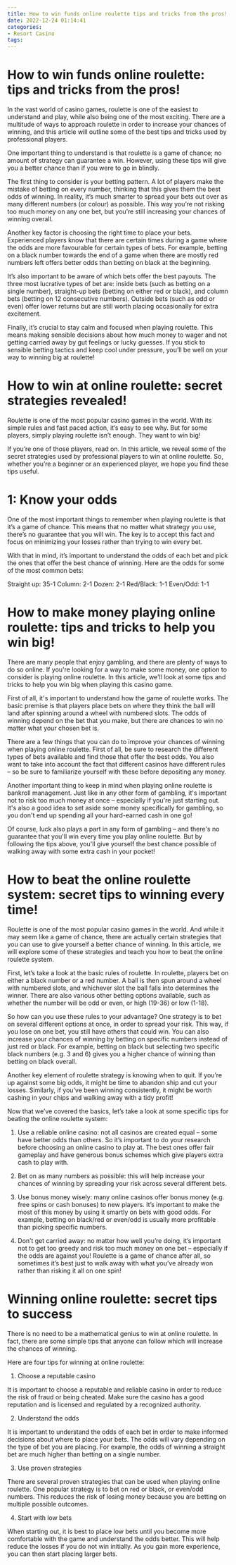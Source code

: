 ```yaml
---
title: How to win funds online roulette tips and tricks from the pros!
date: 2022-12-24 01:14:41
categories:
- Resort Casino
tags:
---
```



#  How to win funds online roulette: tips and tricks from the pros!

In the vast world of casino games, roulette is one of the easiest to understand and play, while also being one of the most exciting. There are a multitude of ways to approach roulette in order to increase your chances of winning, and this article will outline some of the best tips and tricks used by professional players.

One important thing to understand is that roulette is a game of chance; no amount of strategy can guarantee a win. However, using these tips will give you a better chance than if you were to go in blindly.

The first thing to consider is your betting pattern. A lot of players make the mistake of betting on every number, thinking that this gives them the best odds of winning. In reality, it’s much smarter to spread your bets out over as many different numbers (or colour) as possible. This way you’re not risking too much money on any one bet, but you’re still increasing your chances of winning overall.

Another key factor is choosing the right time to place your bets. Experienced players know that there are certain times during a game where the odds are more favourable for certain types of bets. For example, betting on a black number towards the end of a game when there are mostly red numbers left offers better odds than betting on black at the beginning.

It’s also important to be aware of which bets offer the best payouts. The three most lucrative types of bet are: inside bets (such as betting on a single number), straight-up bets (betting on either red or black), and column bets (betting on 12 consecutive numbers). Outside bets (such as odd or even) offer lower returns but are still worth placing occasionally for extra excitement.

Finally, it’s crucial to stay calm and focused when playing roulette. This means making sensible decisions about how much money to wager and not getting carried away by gut feelings or lucky guesses. If you stick to sensible betting tactics and keep cool under pressure, you’ll be well on your way to winning big at roulette!

#  How to win at online roulette: secret strategies revealed!

Roulette is one of the most popular casino games in the world. With its simple rules and fast paced action, it’s easy to see why. But for some players, simply playing roulette isn’t enough. They want to win big!

If you’re one of those players, read on. In this article, we reveal some of the secret strategies used by professional players to win at online roulette. So, whether you’re a beginner or an experienced player, we hope you find these tips useful.

# 1: Know your odds

One of the most important things to remember when playing roulette is that it’s a game of chance. This means that no matter what strategy you use, there’s no guarantee that you will win. The key is to accept this fact and focus on minimizing your losses rather than trying to win every bet.

With that in mind, it’s important to understand the odds of each bet and pick the ones that offer the best chance of winning. Here are the odds for some of the most common bets:

Straight up: 35-1
Column: 2-1
Dozen: 2-1
Red/Black: 1-1
Even/Odd: 1-1

#  How to make money playing online roulette: tips and tricks to help you win big!

There are many people that enjoy gambling, and there are plenty of ways to do so online. If you're looking for a way to make some money, one option to consider is playing online roulette. In this article, we'll look at some tips and tricks to help you win big when playing this casino game.

First of all, it's important to understand how the game of roulette works. The basic premise is that players place bets on where they think the ball will land after spinning around a wheel with numbered slots. The odds of winning depend on the bet that you make, but there are chances to win no matter what your chosen bet is.

There are a few things that you can do to improve your chances of winning when playing online roulette. First of all, be sure to research the different types of bets available and find those that offer the best odds. You also want to take into account the fact that different casinos have different rules – so be sure to familiarize yourself with these before depositing any money.

Another important thing to keep in mind when playing online roulette is bankroll management. Just like in any other form of gambling, it's important not to risk too much money at once – especially if you're just starting out. It's also a good idea to set aside some money specifically for gambling, so you don't end up spending all your hard-earned cash in one go!

Of course, luck also plays a part in any form of gambling – and there's no guarantee that you'll win every time you play online roulette. But by following the tips above, you'll give yourself the best chance possible of walking away with some extra cash in your pocket!

#  How to beat the online roulette system: secret tips to winning every time!

 Roulette is one of the most popular casino games in the world. And while it may seem like a game of chance, there are actually certain strategies that you can use to give yourself a better chance of winning. In this article, we will explore some of these strategies and teach you how to beat the online roulette system.

First, let’s take a look at the basic rules of roulette. In roulette, players bet on either a black number or a red number. A ball is then spun around a wheel with numbered slots, and whichever slot the ball falls into determines the winner. There are also various other betting options available, such as whether the number will be odd or even, or high (19-36) or low (1-18).

So how can you use these rules to your advantage? One strategy is to bet on several different options at once, in order to spread your risk. This way, if you lose on one bet, you still have others that could win. You can also increase your chances of winning by betting on specific numbers instead of just red or black. For example, betting on black but selecting two specific black numbers (e.g. 3 and 6) gives you a higher chance of winning than betting on black overall.

Another key element of roulette strategy is knowing when to quit. If you’re up against some big odds, it might be time to abandon ship and cut your losses. Similarly, if you’ve been winning consistently, it might be worth cashing in your chips and walking away with a tidy profit!

Now that we’ve covered the basics, let’s take a look at some specific tips for beating the online roulette system:

1) Use a reliable online casino: not all casinos are created equal – some have better odds than others. So it’s important to do your research before choosing an online casino to play at. The best ones offer fair gameplay and have generous bonus schemes which give players extra cash to play with.

2) Bet on as many numbers as possible: this will help increase your chances of winning by spreading your risk across several different bets.

3) Use bonus money wisely: many online casinos offer bonus money (e.g. free spins or cash bonuses) to new players. It’s important to make the most of this money by using it smartly on bets with good odds. For example, betting on black/red or even/odd is usually more profitable than picking specific numbers.

4) Don’t get carried away: no matter how well you’re doing, it’s important not to get too greedy and risk too much money on one bet – especially if the odds are against you! Roulette is a game of chance after all, so sometimes it’s best just to walk away with what you’ve already won rather than risking it all on one spin!

#  Winning online roulette: secret tips to success

There is no need to be a mathematical genius to win at online roulette. In fact, there are some simple tips that anyone can follow which will increase the chances of winning.

Here are four tips for winning at online roulette:

1. Choose a reputable casino

It is important to choose a reputable and reliable casino in order to reduce the risk of fraud or being cheated. Make sure the casino has a good reputation and is licensed and regulated by a recognized authority.

2. Understand the odds

It is important to understand the odds of each bet in order to make informed decisions about where to place your bets. The odds will vary depending on the type of bet you are placing. For example, the odds of winning a straight bet are much higher than betting on a single number.

3. Use proven strategies

There are several proven strategies that can be used when playing online roulette. One popular strategy is to bet on red or black, or even/odd numbers. This reduces the risk of losing money because you are betting on multiple possible outcomes.

4. Start with low bets

When starting out, it is best to place low bets until you become more comfortable with the game and understand the odds better. This will help reduce the losses if you do not win initially. As you gain more experience, you can then start placing larger bets.